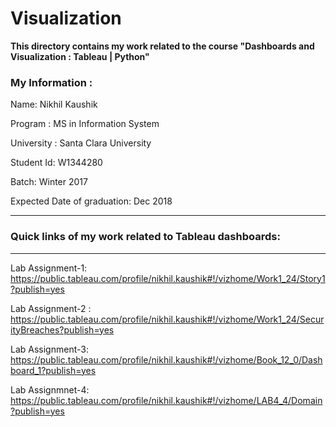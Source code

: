 # Visualization
**This directory contains my work related to the course "Dashboards and Visualization : Tableau | Python"**
 
### My Information : 

Name: Nikhil Kaushik

Program : MS in Information System

University : Santa Clara University

Student Id: W1344280

Batch: Winter 2017

Expected Date of graduation: Dec 2018

***
### Quick links of my work related to Tableau dashboards:
***
Lab Assignment-1: https://public.tableau.com/profile/nikhil.kaushik#!/vizhome/Work1_24/Story1?publish=yes

Lab Assignment-2 : https://public.tableau.com/profile/nikhil.kaushik#!/vizhome/Work1_24/SecurityBreaches?publish=yes

Lab Assignment-3: https://public.tableau.com/profile/nikhil.kaushik#!/vizhome/Book_12_0/Dashboard_1?publish=yes

Lab Assignmnet-4: https://public.tableau.com/profile/nikhil.kaushik#!/vizhome/LAB4_4/Domain?publish=yes
